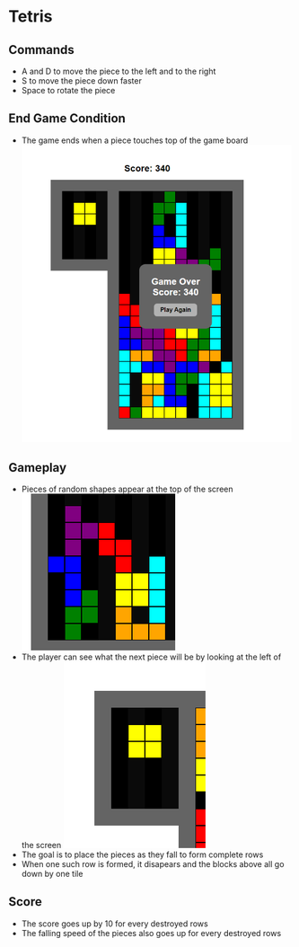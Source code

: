 # Tetris
## Commands
- A and D to move the piece to the left and to the right
- S to move the piece down faster
- Space to rotate the piece

## End Game Condition
- The game ends when a piece touches top of the game board
![Tetris Game Over](/docs/design_system/tetris_game_over.png)

## Gameplay
- Pieces of random shapes appear at the top of the screen
![Tetris Shapes](/docs/design_system/tetris_shapes.png)
- The player can see what the next piece will be by looking at the left of the screen
![Tetris Next Piece](/docs/design_system/tetris_next_piece.png)
- The goal is to place the pieces as they fall to form complete rows
- When one such row is formed, it disapears and the blocks above all go down by one tile

## Score
- The score goes up by 10 for every destroyed rows
- The falling speed of the pieces also goes up for every destroyed rows
